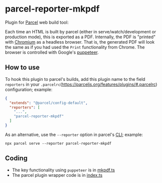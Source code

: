 # parcel-reporter-mkpdf

Plugin for [Parcel](https://parceljs.org) web build tool: 

Each time an HTML is built by parcel (either in serve/watch/development or production mode), this is exported as a PDF.
Internally, the PDF is "printed" with [Chromium](https://github.com/chromium/chromium) as a headless browser. That is, the generated PDF will look the same as if you had used the `Print` functionality from Chrome.
The browser is controlled with Google's [puppeteer](https://github.com/puppeteer/puppeteer).


## How to use

To hook this plugin to parcel's builds, add this plugin name to the field `reporters` in your `.parcelrc`(https://parceljs.org/features/plugins/#.parcelrc) configuration; example:

```json
{
  "extends": "@parcel/config-default",
  "reporters": [
    "...",
    "parcel-reporter-mkpdf"
  ]
}
```

As an alternative, use the `--reporter` option in parcel's [CLI](https://parceljs.org/getting-started/migration/#cli); example:

```shell
npx parcel serve --reporter parcel-reporter-mkpdf
```


## Coding

* The key functionality using `puppeteer` is in [mkpdf.ts](./workspaces/mkpdf/src/mkpdf.ts#L67)
* The parcel plugin wrapper code is in [index.ts](./src/index.ts#L35)
